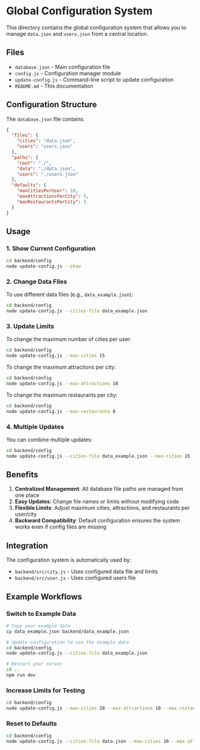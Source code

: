# Global Configuration System

This directory contains the global configuration system that allows you to manage `data.json` and `users.json` from a central location.

## Files

- `database.json` - Main configuration file
- `config.js` - Configuration manager module
- `update-config.js` - Command-line script to update configuration
- `README.md` - This documentation

## Configuration Structure

The `database.json` file contains:

```json
{
  "files": {
    "cities": "data.json",
    "users": "users.json"
  },
  "paths": {
    "root": "./",
    "data": "./data.json",
    "users": "./users.json"
  },
  "defaults": {
    "maxCitiesPerUser": 10,
    "maxAttractionsPerCity": 5,
    "maxRestaurantsPerCity": 5
  }
}
```

## Usage

### 1. Show Current Configuration

```bash
cd backend/config
node update-config.js --show
```

### 2. Change Data Files

To use different data files (e.g., `data_example.json`):

```bash
cd backend/config
node update-config.js --cities-file data_example.json
```

### 3. Update Limits

To change the maximum number of cities per user:

```bash
cd backend/config
node update-config.js --max-cities 15
```

To change the maximum attractions per city:

```bash
cd backend/config
node update-config.js --max-attractions 10
```

To change the maximum restaurants per city:

```bash
cd backend/config
node update-config.js --max-restaurants 8
```

### 4. Multiple Updates

You can combine multiple updates:

```bash
cd backend/config
node update-config.js --cities-file data_example.json --max-cities 15 --max-attractions 10
```

## Benefits

1. **Centralized Management**: All database file paths are managed from one place
2. **Easy Updates**: Change file names or limits without modifying code
3. **Flexible Limits**: Adjust maximum cities, attractions, and restaurants per user/city
4. **Backward Compatibility**: Default configuration ensures the system works even if config files are missing

## Integration

The configuration system is automatically used by:

- `backend/src/city.js` - Uses configured data file and limits
- `backend/src/user.js` - Uses configured users file

## Example Workflows

### Switch to Example Data

```bash
# Copy your example data
cp data_example.json backend/data_example.json

# Update configuration to use the example data
cd backend/config
node update-config.js --cities-file data_example.json

# Restart your server
cd ..
npm run dev
```

### Increase Limits for Testing

```bash
cd backend/config
node update-config.js --max-cities 20 --max-attractions 10 --max-restaurants 10
```

### Reset to Defaults

```bash
cd backend/config
node update-config.js --cities-file data.json --max-cities 10 --max-attractions 5 --max-restaurants 5
``` 